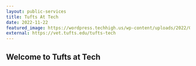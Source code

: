 ```yaml
---
layout: public-services
title: Tufts At Tech
date: 2022-11-22
featured_image: https://wordpress.techhigh.us/wp-content/uploads/2022/04/justin-veenema-NH1d0xX6Ldk-unsplash-1-1.jpg
external: https://vet.tufts.edu/tufts-tech
---
```


## Welcome to Tufts at Tech
